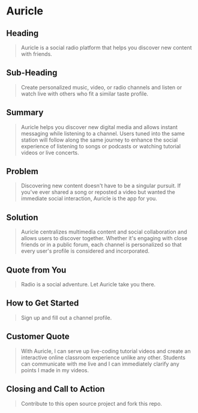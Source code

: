 # Auricle #

<!--
> This material was originally posted [here](http://www.quora.com/What-is-Amazons-approach-to-product-development-and-product-management). It is reproduced here for posterities sake.

There is an approach called "working backwards" that is widely used at Amazon. They work backwards from the customer, rather than starting with an idea for a product and trying to bolt customers onto it. While working backwards can be applied to any specific product decision, using this approach is especially important when developing new products or features.

For new initiatives a product manager typically starts by writing an internal press release announcing the finished product. The target audience for the press release is the new/updated product's customers, which can be retail customers or internal users of a tool or technology. Internal press releases are centered around the customer problem, how current solutions (internal or external) fail, and how the new product will blow away existing solutions.

If the benefits listed don't sound very interesting or exciting to customers, then perhaps they're not (and shouldn't be built). Instead, the product manager should keep iterating on the press release until they've come up with benefits that actually sound like benefits. Iterating on a press release is a lot less expensive than iterating on the product itself (and quicker!).

If the press release is more than a page and a half, it is probably too long. Keep it simple. 3-4 sentences for most paragraphs. Cut out the fat. Don't make it into a spec. You can accompany the press release with a FAQ that answers all of the other business or execution questions so the press release can stay focused on what the customer gets. My rule of thumb is that if the press release is hard to write, then the product is probably going to suck. Keep working at it until the outline for each paragraph flows.

Oh, and I also like to write press-releases in what I call "Oprah-speak" for mainstream consumer products. Imagine you're sitting on Oprah's couch and have just explained the product to her, and then you listen as she explains it to her audience. That's "Oprah-speak", not "Geek-speak".

Once the project moves into development, the press release can be used as a touchstone; a guiding light. The product team can ask themselves, "Are we building what is in the press release?" If they find they're spending time building things that aren't in the press release (overbuilding), they need to ask themselves why. This keeps product development focused on achieving the customer benefits and not building extraneous stuff that takes longer to build, takes resources to maintain, and doesn't provide real customer benefit (at least not enough to warrant inclusion in the press release).
 -->

## Heading ##
  > Auricle is a social radio platform that helps you discover new content with friends.

## Sub-Heading ##
  > Create personalized music, video, or radio channels and listen or watch live with others who fit a similar taste profile.

## Summary ##
  > Auricle helps you discover new digital media and allows instant messaging while listening to a channel. Users tuned into the same station will follow along the same journey to enhance the social experience of listening to songs or podcasts or watching tutorial videos or live concerts.

## Problem ##
  > Discovering new content doesn't have to be a singular pursuit. If you've ever shared a song or reposted a video but wanted the immediate social interaction, Auricle is the app for you.

## Solution ##
  > Auricle centralizes multimedia content and social collaboration and allows users to discover together. Whether it's engaging with close friends or in a public forum, each channel is personalized so that every user's profile is considered and incorporated.

## Quote from You ##
  > Radio is a social adventure. Let Auricle take you there.

## How to Get Started ##
  > Sign up and fill out a channel profile.

## Customer Quote ##
  > With Auricle, I can serve up live-coding tutorial videos and create an interactive online classroom experience unlike any other. Students can communicate with me live and I can immediately clarify any points I made in my videos.

## Closing and Call to Action ##
  > Contribute to this open source project and fork this repo.
